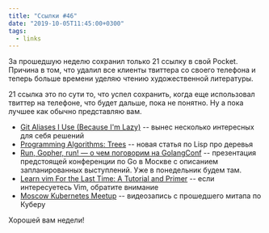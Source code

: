 ```yaml
---
title: "Ссылки #46"
date: "2019-10-05T11:45:00+0300"
tags:
  - links
---
```

За прошедшую неделю сохранил только 21 ссылку в свой Pocket. Причина в том, что удалил все клиенты твиттера со своего телефона и теперь больше времени уделяю чтению художественной литературы.

21 ссылка это по сути то, что успел сохранить, когда еще использовал твиттер на телефоне, что будет дальше, пока не понятно. Ну а пока лучшее как обычно представляю вам.

* [Git Aliases I Use (Because I'm Lazy)](https://victorzhou.com/blog/git-aliases/) --  вынес несколько интересных для себя решений
* [Programming Algorithms: Trees](https://lisp-univ-etc.blogspot.com/2019/09/programming-algorithms-trees.html) -- новая статья по Lisp про деревья
* [Run, Gopher, run! — о чем поговорим на GolangConf](https://habr.com/ru/company/oleg-bunin/blog/469357/) -- презентация предстоящей конференции по Go в Москве с описанием запланированных выступлений. Уже в понедельник будем там.
* [Learn vim For the Last Time: A Tutorial and Primer](https://danielmiessler.com/study/vim/) -- если интересуетесь Vim, обратите внимание
* [Moscow Kubernetes Meetup](https://www.youtube.com/watch?v=ChDhK0JEXyQ) -- видеозапись с прошедшего митапа по Куберу

Хорошей вам недели!
